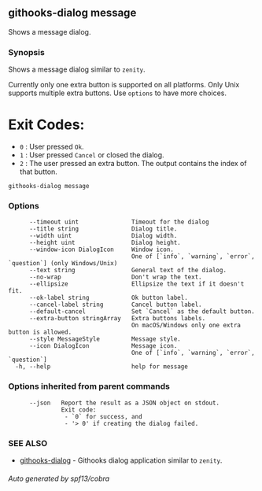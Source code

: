 ## githooks-dialog message

Shows a message dialog.

### Synopsis

Shows a message dialog similar to `zenity`.

Currently only one extra button is supported on all platforms.
Only Unix supports multiple extra buttons.
Use `options` to have more choices.

# Exit Codes:

- `0` : User pressed `Ok`.
- `1` : User pressed `Cancel` or closed the dialog.
- `2` : The user pressed an extra button.
		The output contains the index of that button.

```
githooks-dialog message
```

### Options

```
      --timeout uint               Timeout for the dialog
      --title string               Dialog title.
      --width uint                 Dialog width.
      --height uint                Dialog height.
      --window-icon DialogIcon     Window icon.
                                   One of [`info`, `warning`, `error`, `question`] (only Windows/Unix)
      --text string                General text of the dialog.
      --no-wrap                    Don't wrap the text.
      --ellipsize                  Ellipsize the text if it doesn't fit.
      --ok-label string            Ok button label.
      --cancel-label string        Cancel button label.
      --default-cancel             Set `Cancel` as the default button.
      --extra-button stringArray   Extra buttons labels.
                                   On macOS/Windows only one extra button is allowed.
      --style MessageStyle         Message style.
      --icon DialogIcon            Message icon.
                                   One of [`info`, `warning`, `error`, `question`]
  -h, --help                       help for message
```

### Options inherited from parent commands

```
      --json   Report the result as a JSON object on stdout.
               Exit code:
               	- `0` for success, and
               	- '> 0' if creating the dialog failed.
```

### SEE ALSO

* [githooks-dialog](githooks-dialog.md)	 - Githooks dialog application similar to `zenity`.

###### Auto generated by spf13/cobra 

